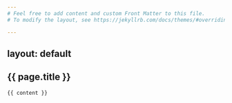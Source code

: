 ```yaml
---
# Feel free to add content and custom Front Matter to this file.
# To modify the layout, see https://jekyllrb.com/docs/themes/#overriding-theme-defaults

---
```

layout: default
---

<h2>{{ page.title }}</h2>
   
    {{ content }}
